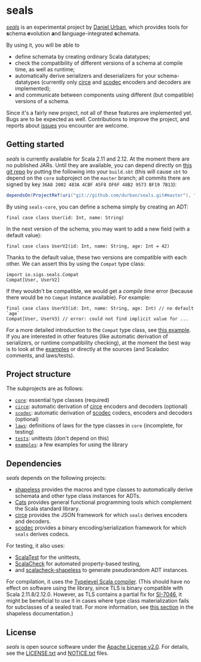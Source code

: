 <!--

   Copyright 2016 Daniel Urban

   Licensed under the Apache License, Version 2.0 (the "License");
   you may not use this file except in compliance with the License.
   You may obtain a copy of the License at

       http://www.apache.org/licenses/LICENSE-2.0

   Unless required by applicable law or agreed to in writing, software
   distributed under the License is distributed on an "AS IS" BASIS,
   WITHOUT WARRANTIES OR CONDITIONS OF ANY KIND, either express or implied.
   See the License for the specific language governing permissions and
   limitations under the License.

--->

# seals

[*seals*](https://github.com/durban/seals) is an experimental project
by [Daniel Urban](https://github.com/durban), which provides tools for
**s**chema **e**volution **a**nd **l**anguage-integrated **s**chemata.

By using it, you will be able to

- define schemata by creating ordinary Scala datatypes;
- check the compatibility of different versions of a schema
  at compile time, as well as runtime;
- automatically derive serializers and deserializers for your
  schema-datatypes (currently only [circe] and [scodec] encoders
  and decoders are implemented);
- and communicate between components using different (but compatible)
  versions of a schema.

Since it's a fairly new project, not all of these features are
implemented yet. Bugs are to be expected as well. Contributions
to improve the project, and reports about
[issues](https://github.com/durban/seals/issues) you encounter
are welcome.

[//]: # (TODO: link to CONTRIBUTION.md)

## Getting started

*seals* is currently available for Scala 2.11 and 2.12. At the moment
there are no published JARs. Until they are available, you can depend
directly on [this git repo](https://github.com/durban/seals.git) by putting
the following into your `build.sbt` (this will cause `sbt` to depend on
the `core` subproject on the `master` branch; all commits there are
signed by key `36A8 2002 483A 4CBF A5F8 DF6F 48B2 9573 BF19 7B13`):

```scala
dependsOn(ProjectRef(uri("git://github.com/durban/seals.git#master"), "core"))
```

By using `seals-core`, you can define a schema simply by creating an ADT:

```tut:silent
final case class User(id: Int, name: String)
```

In the next version of the schema, you may want to add a new field
(with a default value):

```tut:silent
final case class UserV2(id: Int, name: String, age: Int = 42)
```

Thanks to the default value, these two versions are compatible with
each other. We can assert this by using the `Compat` type class:

```tut
import io.sigs.seals.Compat
Compat[User, UserV2]
```

If they wouldn't be compatible, we would get a *compile time* error
(because there would be no `Compat` instance available). For example:

```tut:fail
final case class UserV3(id: Int, name: String, age: Int) // no default `age`
Compat[User, UserV3] // error: could not find implicit value for ...
```

For a more detailed introduction to the `Compat` type class,
see [this example](core/src/main/tut/Compat.md). If you are
interested in other features (like automatic derivation of
serializers, or runtime compatibility checking), at the moment
the best way is to look at the [examples](examples) or directly
at the sources (and Scaladoc comments, and laws/tests).

## Project structure

The subprojects are as follows:

- [`core`](core): essential type classes (required)
- [`circe`](circe): automatic derivation of [circe]
  encoders and decoders (optional)
- [`scodec`](scodec): automatic derivation of [scodec]
  codecs, encoders and decoders (optional)
- [`laws`](laws): definitions of laws for the type classes in `core` (incomplete, for testing)
- [`tests`](tests): unittests (don't depend on this)
- [`examples`](examples): a few examples for using the library

## Dependencies

*seals* depends on the following projects:

- [shapeless](https://github.com/milessabin/shapeless) provides
  the macros and type classes to automatically derive schemata
  and other type class instances for ADTs.
- [Cats](https://github.com/typelevel/cats) provides general
  functional programming tools which complement the Scala standard library.
- [circe] provides the JSON framework for which `seals` derives encoders and decoders.
- [scodec] provides a binary encoding/serialization framework for which `seals` derives codecs.

For testing, it also uses:

- [ScalaTest](https://github.com/scalatest/scalatest) for the unittests,
- [ScalaCheck](https://github.com/rickynils/scalacheck) for automated
  property-based testing,
- and [scalacheck-shapeless](https://github.com/alexarchambault/scalacheck-shapeless)
  to generate pseudorandom ADT instances.

For compilation, it uses the [Typelevel Scala compiler](https://github.com/typelevel/scala).
(This should have no effect on software using the library, since TLS is binary compatible with
Scala 2.11.8/2.12.0. However, as TLS contains a partial fix for
[SI-7046](https://issues.scala-lang.org/browse/SI-7046), it might be beneficial to use it
in cases where type class materialization fails for subclasses of a sealed trait. For more
information, see [this section](https://github.com/milessabin/shapeless#shapeless-and-typelevel-scala)
in the shapeless documentation.)

## License

*seals* is open source software under the [Apache License v2.0](https://www.apache.org/licenses/LICENSE-2.0).
For details, see the [LICENSE.txt](LICENSE.txt) and [NOTICE.txt](NOTICE.txt) files.

[circe]: https://github.com/travisbrown/circe
[scodec]: https://github.com/scodec/scodec
